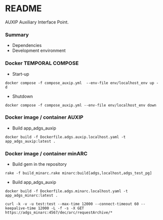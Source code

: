 # README #
AUXIP Auxiliary Interface Point.

### Summary ###

* Dependencies
* Development environment

### Docker TEMPORAL COMPOSE ###

* Start-up
```
docker compose -f compose_auxip.yml  --env-file env/localhost_env up -d
```

* Shutdown
```
docker compose -f compose_auxip.yml --env-file env/localhost_env down
```



### Docker image / container AUXIP ###

* Build app_adgs_auxip
```
docker build -f Dockerfile.adgs.auxip.localhost.yaml -t app_adgs_auxip:latest .
```


### Docker image / container minARC ###

* Build gem in the repository
```
rake -f build_minarc.rake minarc:build[adgs,localhost,adgs_test_pg]
```

* Build app_adgs_auxip

```
docker build -f Dockerfile.adgs.minarc.localhost.yaml -t app_adgs_minarc:latest .
```

```
curl -k -v -u test:test --max-time 12000 --connect-timeout 60 --keepalive-time 12000 -L -f -s -X GET https://adgs_minarc:4567/dec/arc/requestArchive/*
```